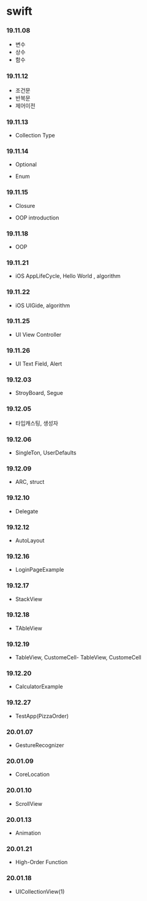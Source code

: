 # swift

### 19.11.08

- 변수
- 상수 
- 함수


### 19.11.12

- 조건문
- 반복문
- 제어이전

### 19.11.13

- Collection Type


### 19.11.14

- Optional

- Enum

### 19.11.15

- Closure

- OOP introduction 

### 19.11.18

- OOP

### 19.11.21

- iOS AppLifeCycle, Hello World , algorithm

### 19.11.22

- iOS UIGide, algorithm 

### 19.11.25

- UI View Controller

### 19.11.26

- UI Text Field, Alert

### 19.12.03

- StroyBoard, Segue

### 19.12.05

- 타입캐스팅, 생성자

### 19.12.06

- SingleTon, UserDefaults

### 19.12.09

- ARC, struct

### 19.12.10

- Delegate

### 19.12.12

- AutoLayout

### 19.12.16

- LoginPageExample

### 19.12.17

- StackView

### 19.12.18

- TAbleView

### 19.12.19

- TableView, CustomeCell- TableView, CustomeCell

### 19.12.20

- CalculatorExample

### 19.12.27

- TestApp(PizzaOrder)

### 20.01.07

- GestureRecognizer

### 20.01.09

- CoreLocation

### 20.01.10

- ScrollView

### 20.01.13

- Animation

### 20.01.21

- High-Order Function

### 20.01.18

- UICollectionView(1)








